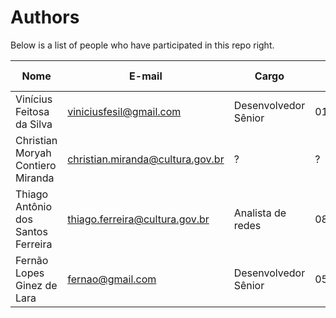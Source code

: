 Authors
=======

Below is a list of people who have participated in this repo right.

Nome                               |  E-mail                          |  Cargo                       | Data de Entrada | Data de Saída  | Empresa 
---------------------------------- | -------------------------------- | ---------------------------- | --------------- | -------------- | --------------------
Vinícius Feitosa da Silva          | viniciusfesil@gmail.com          | Desenvolvedor Sênior         | 01/08/2016      | Atuando        | UFABC - LABLIVRE
Christian Moryah Contiero Miranda  | christian.miranda@cultura.gov.br |            ?                 | ?               | Atuando        | MPOG
Thiago Antônio dos Santos Ferreira | thiago.ferreira@cultura.gov.br   |  Analista de redes           | 08/04/2013      | Atuando        | HEPTA
Fernão Lopes Ginez de Lara         | fernao@gmail.com                 | Desenvolvedor Sênior         | 05/01/2016      | Atuando        | HEPTA 